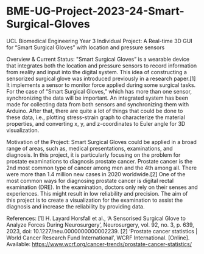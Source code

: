 # BME-UG-Project-2023-24-Smart-Surgical-Gloves
UCL Biomedical Engineering Year 3 Individual Project: A Real-time 3D GUI for “Smart Surgical Gloves” with location and pressure sensors

Overview & Current Status:
"Smart Surgical Gloves” is a wearable device that integrates both the location and pressure sensors to record information from reality and input into the digital system. This idea of constructing a sensorized
surgical glove was introduced previously in a research paper.[1] It implements a sensor to monitor force applied during some surgical tasks. For the case of “Smart Surgical Gloves,” which has more than one sensor,
synchronizing the data will be important. An integrated system has been made for collecting data from both sensors and synchronizing them with Arduino. After that, there are quite a lot of things that could be done
to these data, i.e., plotting stress-strain graph to characterize the material properties, and converting x, y, and z-coordinates to Euler angle for 3D visualization.


Motivation of the Project: 
Smart Surgical Gloves could be applied in a broad range of areas, such as, medical presentations, examinations, and diagnosis. In this project, it is particularly focusing on the problem for prostate examinations
to diagnosis prostate cancer. Prostate cancer is the 2nd most common type of cancer among men and the 4th among all. There were more than 1.4 million new cases in 2020 worldwide.[2] One of the most common ways for
diagnosing prostate cancer is digital rectal examination (DRE). In the examination, doctors only rely on their senses and experiences. This might result in low reliability and precision. The aim of this project is 
to create a visualization for the examination to assist the diagnosis and increase the reliability by providing data.  

References:
[1]	H. Layard Horsfall et al., ‘A Sensorised Surgical Glove to Analyze Forces During Neurosurgery’, Neurosurgery, vol. 92, no. 3, p. 639, 2023, doi: 10.1227/neu.0000000000002239.
[2]	‘Prostate cancer statistics | World Cancer Research Fund International’, WCRF International. [Online]. Available: https://www.wcrf.org/cancer-trends/prostate-cancer-statistics/

